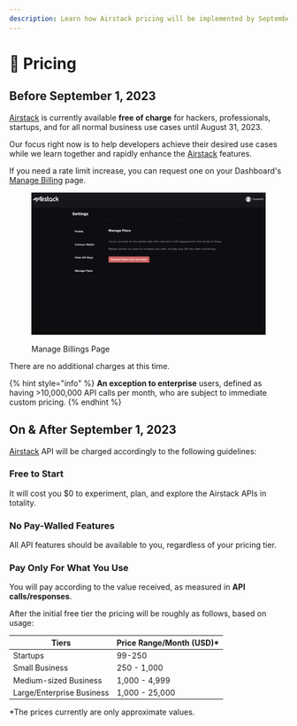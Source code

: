 ```yaml
---
description: Learn how Airstack pricing will be implemented by September 1, 2023.
---
```


# 🔋 Pricing

## Before September 1, 2023

[Airstack](https://airstack.xyz) is currently available **free of charge** for hackers, professionals, startups, and for all normal business use cases until August 31, 2023.

Our focus right now is to help developers achieve their desired use cases while we learn together and rapidly enhance the [Airstack](https://airstack.xyz) features.

If you need a rate limit increase, you can request one on your Dashboard's [Manage Billing](https://app.airstack.xyz/profile-settings/manage-plans) page.

<figure><img src="../.gitbook/assets/Screenshot 2023-07-12 at 05.31.18.png" alt=""><figcaption><p>Manage Billings Page</p></figcaption></figure>

There are no additional charges at this time.

{% hint style="info" %}
**An exception to enterprise** users, defined as having >10,000,000 API calls per month, who are subject to immediate custom pricing.
{% endhint %}

## On & After September 1, 2023

[Airstack](https://airstack.xyz) API will be charged accordingly to the following guidelines:

### Free to Start

It will cost you $0 to experiment, plan, and explore the Airstack APIs in totality.

### No Pay-Walled Features

All API features should be available to you, regardless of your pricing tier.

### Pay Only For What You Use

You will pay according to the value received, as measured in **API calls/responses**.&#x20;

After the initial free tier the pricing will be roughly as follows, based on usage:

| Tiers                     | Price Range/Month (USD)\* |
| ------------------------- | ------------------------- |
| Startups                  | 99-250                    |
| Small Business            | 250 - 1,000               |
| Medium-sized Business     | 1,000 - 4,999             |
| Large/Enterprise Business | 1,000 - 25,000            |

\*The prices currently are only approximate values.
